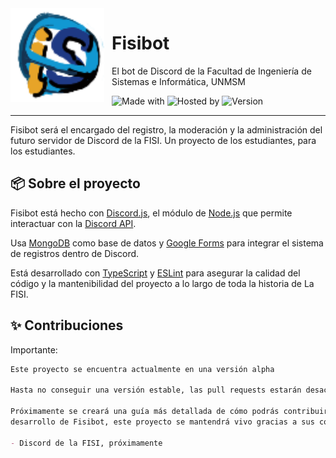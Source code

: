 
<img src="./public/botprofile.png" width=150 height=150 style="float: left; margin: 0 12px 0 0;"/>

# Fisibot

El bot de Discord de la Facultad de Ingeniería de Sistemas e Informática, UNMSM

<!-- Badges -->
![Made with](https://img.shields.io/static/v1?label=made%20with&message=Discord.js&color=5865F2&logo=Discord&logoColor=white&labelColor=black)
![Hosted by](https://img.shields.io/static/v1?label=hosted%20by&message=render.com&logo=Render&logoColor=white&labelColor=black&color=175947)
![Version](https://img.shields.io/github/package-json/v/fisibot/fisibot?label=version&labelColor=black&color=8a4641)


---

Fisibot será el encargado del registro, la moderación y la administración
del futuro servidor de Discord de la FISI. Un proyecto de los estudiantes,
para los estudiantes.

## 📦️ Sobre el proyecto

Fisibot está hecho con [Discord.js](https://discord.js.org/),
el módulo de [Node.js](https://nodejs.org/en/) que permite interactuar
con la [Discord API](https://discord.com/developers/docs/intro).

Usa [MongoDB](https://www.mongodb.com/) como base de datos y
[Google Forms](https://www.google.com/forms/about/) para integrar
el sistema de registros dentro de Discord.

Está desarrollado con [TypeScript](https://www.typescriptlang.org/) y
[ESLint](https://eslint.org/) para asegurar la calidad del código y
la mantenibilidad del proyecto a lo largo de toda la historia de La FISI.


## ✨ Contribuciones

Importante:
```md
Este proyecto se encuentra actualmente en una versión alpha

Hasta no conseguir una versión estable, las pull requests estarán desactivadas

Próximamente se creará una guía más detallada de cómo podrás contribuir con el
desarrollo de Fisibot, este proyecto se mantendrá vivo gracias a sus contribuidores

- Discord de la FISI, próximamente
```
